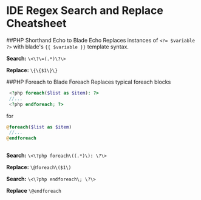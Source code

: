 # IDE Regex Search and Replace Cheatsheet

##PHP Shorthand Echo to Blade Echo
Replaces instances of `<?= $variable ?>` with blade's `{{ $variable }}` template syntax.

**Search:** `\<\?\=(.*)\?\>`

**Replace:** `\{\{$1\}\}`

##PHP Foreach to Blade Foreach
Replaces typical foreach blocks
```php
 <?php foreach($list as $item): ?>
 //...	
 <?php endforeach; ?>
```

for


```php
@foreach($list as $item)
 //...
@endforeach
 
```

**Search:** `\<\?php foreach\((.*)\): \?\>`

**Replace:** `\@foreach\($1\)`

**Search:** `\<\?php endforeach\; \?\>`

**Replace** `\@endforeach`
